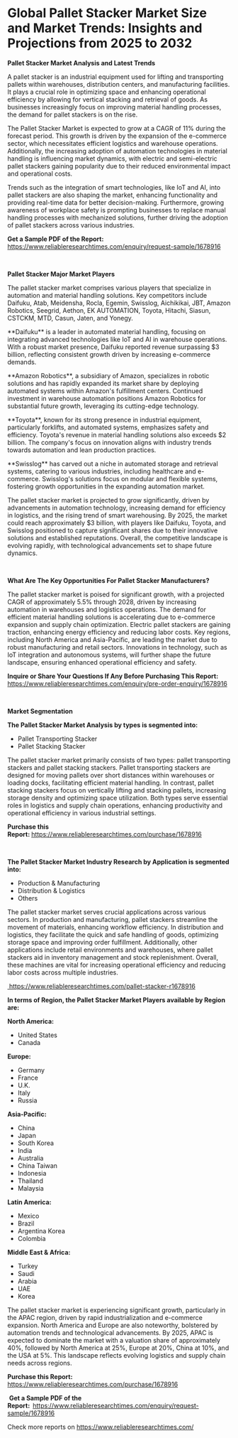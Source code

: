 <p><h1>Global Pallet Stacker Market Size and Market Trends: Insights and Projections from 2025 to 2032</h1></p><p><strong>Pallet Stacker Market Analysis and Latest Trends</strong></p>
<p><p>A pallet stacker is an industrial equipment used for lifting and transporting pallets within warehouses, distribution centers, and manufacturing facilities. It plays a crucial role in optimizing space and enhancing operational efficiency by allowing for vertical stacking and retrieval of goods. As businesses increasingly focus on improving material handling processes, the demand for pallet stackers is on the rise.</p><p>The Pallet Stacker Market is expected to grow at a CAGR of 11% during the forecast period. This growth is driven by the expansion of the e-commerce sector, which necessitates efficient logistics and warehouse operations. Additionally, the increasing adoption of automation technologies in material handling is influencing market dynamics, with electric and semi-electric pallet stackers gaining popularity due to their reduced environmental impact and operational costs.</p><p>Trends such as the integration of smart technologies, like IoT and AI, into pallet stackers are also shaping the market, enhancing functionality and providing real-time data for better decision-making. Furthermore, growing awareness of workplace safety is prompting businesses to replace manual handling processes with mechanized solutions, further driving the adoption of pallet stackers across various industries.</p></p>
<p><strong>Get a Sample PDF of the Report:&nbsp;</strong> <a href="https://www.reliableresearchtimes.com/enquiry/request-sample/1678916?utm_campaign=2244&utm_medium=2&utm_source=Github&utm_content=ia&utm_term=24032025&utm_id=pallet-stacker">https://www.reliableresearchtimes.com/enquiry/request-sample/1678916</a></p>
<p>&nbsp;</p>
<p><strong>Pallet Stacker Major Market Players</strong></p>
<p><p>The pallet stacker market comprises various players that specialize in automation and material handling solutions. Key competitors include Daifuku, Atab, Meidensha, Rocla, Egemin, Swisslog, Aichikikai, JBT, Amazon Robotics, Seegrid, Aethon, EK AUTOMATION, Toyota, Hitachi, Siasun, CSTCKM, MTD, Casun, Jaten, and Yonegy.</p><p>**Daifuku** is a leader in automated material handling, focusing on integrating advanced technologies like IoT and AI in warehouse operations. With a robust market presence, Daifuku reported revenue surpassing $3 billion, reflecting consistent growth driven by increasing e-commerce demands.</p><p>**Amazon Robotics**, a subsidiary of Amazon, specializes in robotic solutions and has rapidly expanded its market share by deploying automated systems within Amazon's fulfillment centers. Continued investment in warehouse automation positions Amazon Robotics for substantial future growth, leveraging its cutting-edge technology.</p><p>**Toyota**, known for its strong presence in industrial equipment, particularly forklifts, and automated systems, emphasizes safety and efficiency. Toyota's revenue in material handling solutions also exceeds $2 billion. The company's focus on innovation aligns with industry trends towards automation and lean production practices.</p><p>**Swisslog** has carved out a niche in automated storage and retrieval systems, catering to various industries, including healthcare and e-commerce. Swisslog's solutions focus on modular and flexible systems, fostering growth opportunities in the expanding automation market.</p><p>The pallet stacker market is projected to grow significantly, driven by advancements in automation technology, increasing demand for efficiency in logistics, and the rising trend of smart warehousing. By 2025, the market could reach approximately $3 billion, with players like Daifuku, Toyota, and Swisslog positioned to capture significant shares due to their innovative solutions and established reputations. Overall, the competitive landscape is evolving rapidly, with technological advancements set to shape future dynamics.</p></p>
<p>&nbsp;</p>
<p><strong>What Are The Key Opportunities For Pallet Stacker Manufacturers?</strong></p>
<p><p>The pallet stacker market is poised for significant growth, with a projected CAGR of approximately 5.5% through 2028, driven by increasing automation in warehouses and logistics operations. The demand for efficient material handling solutions is accelerating due to e-commerce expansion and supply chain optimization. Electric pallet stackers are gaining traction, enhancing energy efficiency and reducing labor costs. Key regions, including North America and Asia-Pacific, are leading the market due to robust manufacturing and retail sectors. Innovations in technology, such as IoT integration and autonomous systems, will further shape the future landscape, ensuring enhanced operational efficiency and safety.</p></p>
<p><strong>Inquire or Share Your Questions If Any Before Purchasing This Report:</strong> <a href="https://www.reliableresearchtimes.com/enquiry/pre-order-enquiry/1678916?utm_campaign=2244&utm_medium=2&utm_source=Github&utm_content=ia&utm_term=24032025&utm_id=pallet-stacker">https://www.reliableresearchtimes.com/enquiry/pre-order-enquiry/1678916</a></p>
<p>&nbsp;</p>
<p><strong>Market Segmentation</strong></p>
<p><strong>The Pallet Stacker Market Analysis by types is segmented into:</strong></p>
<p><ul><li>Pallet Transporting Stacker</li><li>Pallet Stacking Stacker</li></ul></p>
<p><p>The pallet stacker market primarily consists of two types: pallet transporting stackers and pallet stacking stackers. Pallet transporting stackers are designed for moving pallets over short distances within warehouses or loading docks, facilitating efficient material handling. In contrast, pallet stacking stackers focus on vertically lifting and stacking pallets, increasing storage density and optimizing space utilization. Both types serve essential roles in logistics and supply chain operations, enhancing productivity and operational efficiency in various industrial settings.</p></p>
<p><strong>Purchase this Report:&nbsp;</strong><a href="https://www.reliableresearchtimes.com/purchase/1678916?utm_campaign=2244&utm_medium=2&utm_source=Github&utm_content=ia&utm_term=24032025&utm_id=pallet-stacker">https://www.reliableresearchtimes.com/purchase/1678916</a></p>
<p>&nbsp;</p>
<p><strong>The Pallet Stacker Market Industry Research by Application is segmented into:</strong></p>
<p><ul><li>Production & Manufacturing</li><li>Distribution & Logistics</li><li>Others</li></ul></p>
<p><p>The pallet stacker market serves crucial applications across various sectors. In production and manufacturing, pallet stackers streamline the movement of materials, enhancing workflow efficiency. In distribution and logistics, they facilitate the quick and safe handling of goods, optimizing storage space and improving order fulfillment. Additionally, other applications include retail environments and warehouses, where pallet stackers aid in inventory management and stock replenishment. Overall, these machines are vital for increasing operational efficiency and reducing labor costs across multiple industries.</p></p>
<p><a href="https://www.reliableresearchtimes.com/pallet-stacker-r1678916?utm_campaign=2244&utm_medium=2&utm_source=Github&utm_content=ia&utm_term=24032025&utm_id=pallet-stacker">&nbsp;https://www.reliableresearchtimes.com/pallet-stacker-r1678916</a></p>
<p><strong>In terms of Region, the Pallet Stacker Market Players available by Region are:</strong></p>
<p>
    <p> <strong> North America: </strong>
        <ul>
            <li>United States</li>
            <li>Canada</li>
        </ul>
        </p> 
    <p> <strong> Europe: </strong>
        <ul>
            <li>Germany</li>
            <li>France</li>
            <li>U.K.</li>
            <li>Italy</li>
            <li>Russia</li>
        </ul>
        </p> 
    <p> <strong> Asia-Pacific: </strong>
        <ul>
            <li>China</li>
            <li>Japan</li>
            <li>South Korea</li>
            <li>India</li>
            <li>Australia</li>
            <li>China Taiwan</li>
            <li>Indonesia</li>
            <li>Thailand</li>
            <li>Malaysia</li>
        </ul>
        </p> 
    <p> <strong> Latin America: </strong>
        <ul>
            <li>Mexico</li>
            <li>Brazil</li>
            <li>Argentina Korea</li>
            <li>Colombia</li>
        </ul>
        </p> 
    <p> <strong> Middle East & Africa: </strong>
        <ul>
            <li>Turkey</li>
            <li>Saudi</li>
            <li>Arabia</li>
            <li>UAE</li>
            <li>Korea</li>
        </ul>
    </p>
    </p>
<p><p>The pallet stacker market is experiencing significant growth, particularly in the APAC region, driven by rapid industrialization and e-commerce expansion. North America and Europe are also noteworthy, bolstered by automation trends and technological advancements. By 2025, APAC is expected to dominate the market with a valuation share of approximately 40%, followed by North America at 25%, Europe at 20%, China at 10%, and the USA at 5%. This landscape reflects evolving logistics and supply chain needs across regions.</p></p>
<p><strong>Purchase this Report: </strong><a href="https://www.reliableresearchtimes.com/purchase/1678916?utm_campaign=2244&utm_medium=2&utm_source=Github&utm_content=ia&utm_term=24032025&utm_id=pallet-stacker">https://www.reliableresearchtimes.com/purchase/1678916</a></p>
<p>&nbsp;<strong>Get a Sample PDF of the Report:&nbsp;&nbsp;</strong><a href="https://www.reliableresearchtimes.com/enquiry/request-sample/1678916?utm_campaign=2244&utm_medium=2&utm_source=Github&utm_content=ia&utm_term=24032025&utm_id=pallet-stacker">https://www.reliableresearchtimes.com/enquiry/request-sample/1678916</a></p>
<p><strong></strong></p>
<p>Check more reports on <a href="https://www.reliableresearchtimes.com/?utm_campaign=2244&utm_medium=2&utm_source=Github&utm_content=ia&utm_term=24032025&utm_id=pallet-stacker">https://www.reliableresearchtimes.com/</a></p>